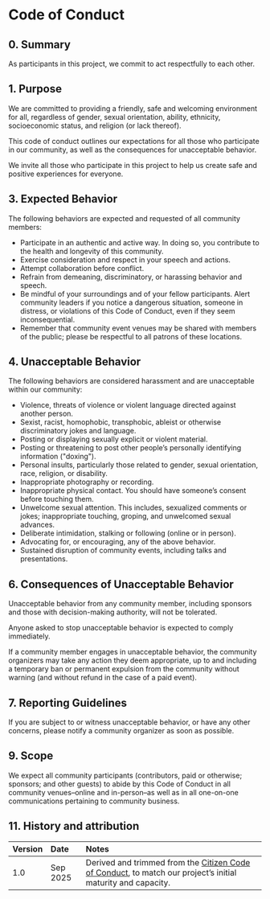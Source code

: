 # Code of Conduct

## 0. Summary

As participants in this project, we commit to act respectfully to each other.

## 1. Purpose

We are committed to providing a friendly, safe and welcoming environment for all, regardless of gender, sexual orientation, ability, ethnicity, socioeconomic status, and religion (or lack thereof).

This code of conduct outlines our expectations for all those who participate in our community, as well as the consequences for unacceptable behavior.

We invite all those who participate in this project to help us create safe and positive experiences for everyone.

## 3. Expected Behavior

The following behaviors are expected and requested of all community members:

* Participate in an authentic and active way. In doing so, you contribute to the health and longevity of this community.  
* Exercise consideration and respect in your speech and actions.  
* Attempt collaboration before conflict.  
* Refrain from demeaning, discriminatory, or harassing behavior and speech.  
* Be mindful of your surroundings and of your fellow participants. Alert community leaders if you notice a dangerous situation, someone in distress, or violations of this Code of Conduct, even if they seem inconsequential.  
* Remember that community event venues may be shared with members of the public; please be respectful to all patrons of these locations.

## 4. Unacceptable Behavior

The following behaviors are considered harassment and are unacceptable within our community:

* Violence, threats of violence or violent language directed against another person.  
* Sexist, racist, homophobic, transphobic, ableist or otherwise discriminatory jokes and language.  
* Posting or displaying sexually explicit or violent material.  
* Posting or threatening to post other people’s personally identifying information ("doxing").  
* Personal insults, particularly those related to gender, sexual orientation, race, religion, or disability.  
* Inappropriate photography or recording.  
* Inappropriate physical contact. You should have someone’s consent before touching them.  
* Unwelcome sexual attention. This includes, sexualized comments or jokes; inappropriate touching, groping, and unwelcomed sexual advances.  
* Deliberate intimidation, stalking or following (online or in person).  
* Advocating for, or encouraging, any of the above behavior.  
* Sustained disruption of community events, including talks and presentations.

## 6. Consequences of Unacceptable Behavior

Unacceptable behavior from any community member, including sponsors and those with decision-making authority, will not be tolerated.

Anyone asked to stop unacceptable behavior is expected to comply immediately.

If a community member engages in unacceptable behavior, the community organizers may take any action they deem appropriate, up to and including a temporary ban or permanent expulsion from the community without warning (and without refund in the case of a paid event).

## 7. Reporting Guidelines

If you are subject to or witness unacceptable behavior, or have any other concerns, please notify a community organizer as soon as possible.

## 9. Scope

We expect all community participants (contributors, paid or otherwise; sponsors; and other guests) to abide by this Code of Conduct in all community venues–online and in-person–as well as in all one-on-one communications pertaining to community business.

## 11. History and attribution

| Version | Date     | Notes |
| :------ | :------- | :---- |
| 1.0     | Sep 2025 | Derived and trimmed from the [Citizen Code of Conduct](https://web.archive.org/web/20200330154000/http://citizencodeofconduct.org/), to match our project’s initial maturity and capacity. |

